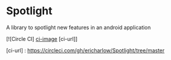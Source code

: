 # Spotlight
A library to spotlight new features in an android application

[![Circle CI] [ci-image] [ci-url]]



[ci-image]: https://circleci.com/gh/ericharlow/Spotlight/tree/master.svg?style=shield&circle-token=1418595ea9f1344032843497b9fd5477d8d62896

[ci-url] : https://circleci.com/gh/ericharlow/Spotlight/tree/master